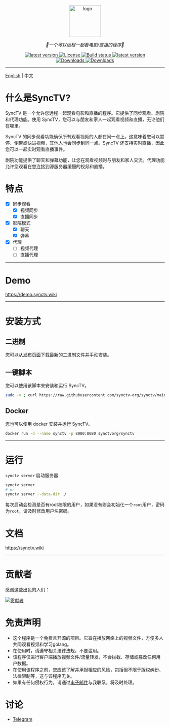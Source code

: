 <div align="center">
  <a href="https://github.com/synctv-org/docs"><img height="100px" alt="logo" src="https://cdn.jsdelivr.net/gh/synctv-org/docs@main/logo/logo.png"/></a>
  <p><em>👫一个可以远程一起看电影/直播的程序🍿</em></p>
    <div>
        <a href="https://goreportcard.com/report/github.com/synctv-org/synctv">
            <img src="https://goreportcard.com/badge/github.com/synctv-org/synctv" alt="latest version" />
        </a>
        <a href="https://github.com/synctv-org/synctv/blob/main/LICENSE">
            <img src="https://img.shields.io/github/license/synctv-org/synctv" alt="License" />
        </a>
        <a href="https://github.com/synctv-org/synctv/actions?query=workflow%3Abuild">
            <img src="https://img.shields.io/github/actions/workflow/status/synctv-org/synctv/build.yml?branch=main" alt="Build status" />
        </a>
        <a href="https://github.com/synctv-org/synctv/releases">
            <img src="https://img.shields.io/github/release/synctv-org/synctv" alt="latest version" />
        </a>
    </div>
    <div>
        <a href="https://github.com/synctv-org/synctv/releases">
            <img src="https://img.shields.io/github/downloads/synctv-org/synctv/total?color=%239F7AEA&logo=github" alt="Downloads" />
        </a>
        <a href="https://hub.docker.com/r/synctvorg/synctv">
            <img src="https://img.shields.io/docker/pulls/synctvorg/synctv?color=%2348BB78&logo=docker&label=pulls" alt="Downloads" />
        </a>
    </div>
</div>

---

[English](./README.md) | 中文

# 什么是SyncTV?
SyncTV 是一个允许您远程一起观看电影和直播的程序。它提供了同步观看、剧院和代理功能。使用 SyncTV，您可以与朋友和家人一起观看视频和直播，无论他们在哪里。

SyncTV 的同步观看功能确保所有观看视频的人都在同一点上。这意味着您可以暂停、倒带或快进视频，其他人也会同步到同一点。SyncTV 还支持实时直播，因此您可以一起实时观看直播事件。

剧院功能提供了聊天和弹幕功能，让您在观看视频时与朋友和家人交流。代理功能允许您观看在您连接到源服务器缓慢的视频和直播。

# 特点
- [x] 同步观看
  - [x] 视频同步
  - [x] 直播同步
- [x] 影院模式
  - [x] 聊天
  - [x] 弹幕
- [x] 代理
  - [ ] 视频代理
  - [ ] 直播代理
---

# Demo
https://demo.synctv.wiki

---
# 安装方式
## 二进制
您可以从[发布页面](https://github.com/synctv-org/synctv/releases)下载最新的二进制文件并手动安装。

## 一键脚本
您可以使用该脚本来安装和运行 SyncTV。

```bash
sudo -v ; curl https://raw.githubusercontent.com/synctv-org/synctv/main/install.sh | sudo bash -s -- -v latest
```

## Docker
您也可以使用 docker 安装并运行 SyncTV。

```bash
docker run -d --name synctv -p 8080:8080 synctvorg/synctv
```

---

# 运行
`synctv server` 启动服务器

```bash
synctv server
# or
synctv server --data-dir ./
```

每次启动会检测是否有root权限的用户，如果没有则会初始化一个`root`用户，密码为`root`，请及时修改用户名密码。

# 文档
https://synctv.wiki

---

# 贡献者
感谢这些出色的人们：

[![贡献者](https://contrib.nn.ci/api?repo=synctv-org/synctv&repo=synctv-org/synctv-web&repo=synctv-org/docs)](https://github.com/synctv-org/synctv/graphs/contributors)

# 免责声明
- 这个程序是一个免费且开源的项目。它旨在播放网络上的视频文件，方便多人共同观看视频和学习golang。
- 在使用时，请遵守相关法律法规，不要滥用。
- 该程序仅进行客户端播放视频文件/流量转发，不会拦截、存储或篡改任何用户数据。
- 在使用该程序之前，您应该了解并承担相应的风险，包括但不限于版权纠纷、法律限制等，这与该程序无关。
- 如果有任何侵权行为，请通过[电子邮件](mailto:pyh1670605849@gmail.com)与我联系，将及时处理。

# 讨论
- [Telegram](https://t.me/synctv)
